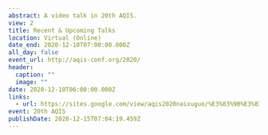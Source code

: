 ```yaml
---
abstract: A video talk in 20th AQIS.
view: 2
title: Recent & Upcoming Talks
location: Virtual (Online)
date_end: 2020-12-10T07:00:00.000Z
all_day: false
event_url: http://aqis-conf.org/2020/
header:
  caption: ""
  image: ""
date: 2020-12-10T06:00:00.000Z
links:
  - url: https://sites.google.com/view/aqis2020naixuguo/%E3%83%9B%E3%83%BC%E3%83%A0
event: 20th AQIS
publishDate: 2020-12-15T07:04:19.459Z
---
```

